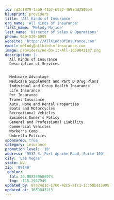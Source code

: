 ```yaml
---
id: fd2cf879-1ab9-41b2-b952-4695dd2509b4
blueprint: providers
title: 'All Kinds of Insurance'
org_name: 'All Kinds of Insurance'
first_name: 'Melody Mojica'
last_name: 'Director of Sales & Operations'
phone: 949-529-6999
website: 'https://AllKindsOfInsurance.com'
email: melody@allkindsofinsurance.com
image: providers/We-Do-It-All-1659043187.png
description: |-
  All Kinds of Insurance
  Description of Services


  Medicare Advantage 
  Medicare Supplement and Part D Drug Plans
  Individual and Group Health Insurance
  Life Insurance
  Pet Insurance 
  Travel Insurance
  Auto, Home and Rental Properties
  Boats and Motorcycles
  Recreational Vehicles
  Business Owner's Policy 
  General and Professional Liability
  Commercial Vehicles
  Worker's Comp 
  Umbrella Policies
sponsored: true
category: insurance
promotion_level: '10'
address: '5532 S. Fort Apache Road, Suite 100'
city: 'Las Vegas'
state: NV
zip: '89148'
_geoloc:
  lat: 36.088299606974
  lng: -115.2947949
updated_by: 87a74d1c-1760-42c5-afc1-1cc59be16098
updated_at: 1659043213
---
```

